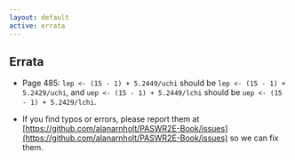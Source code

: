 ```yaml
---
layout: default
active: errata
---
```


<!-- Errata -->
<section>
  <div class="page-header" id="supplement">
    <h2>Errata</h2>
  </div>
  <div class="row">
    <div class="span10 offset1">
    <!-- Note that all Markdown content but be outdented, including the surrounding div -->
<div markdown="1">

* Page 485: `lep <- (15 - 1) + 5.2449/uchi` should be `lep <- (15 - 1) + 5.2429/uchi`, and
`uep <- (15 - 1) + 5.2449/lchi` should be `uep <- (15 - 1) + 5.2429/lchi`.


* If you find typos or errors, please report them at [https://github.com/alanarnholt/PASWR2E-Book/issues](https://github.com/alanarnholt/PASWR2E-Book/issues) so we can fix them.


</div>
    </div>
  </div>
</section>
